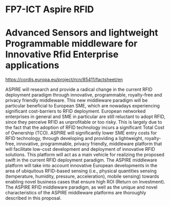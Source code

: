 # FP7-ICT Aspire RFID
# Advanced Sensors and lightweight Programmable middleware for Innovative Rfid Enterprise applications

https://cordis.europa.eu/project/rcn/85411/factsheet/en

ASPIRE will research and provide a radical change in the current RFID deployment paradigm through innovative, programmable, royalty-free and privacy friendly middleware. This new middleware paradigm will be particular beneficial to European SME, which are nowadays experiencing significant cost-barriers to RFID deployment.
European networked enterprises in general and SME in particular are still reluctant to adopt RFID, since they perceive RFID as unprofitable or too risky. This is largely due to the fact that the adoption of RFID technology incurs a significant Total Cost of Ownership (TCO). ASPIRE will significantly lower SME entry costs for RFID technology, through developing and providing a lightweight, royalty-free, innovative, programmable, privacy friendly, middleware platform that will facilitate low-cost development and deployment of innovative RFID solutions. This platform will act as a main vehicle for realizing the proposed swift in the current RFID deployment paradigm. The ASPIRE middleware platform will take into account innovative European developments in the area of ubiquitous RFID-based sensing (i.e., physical quantities sensing (temperature, humidity, pressure, acceleration), mobile sensing) towards enabling novel business cases that ensure high ROI (Return on Investment). The ASPIRE RFID middleware paradigm, as well as the unique and novel characteristics of the ASPIRE middleware platforms are thoroughly described in this proposal.

